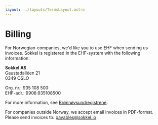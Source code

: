 ```yaml
---
layout: ../layouts/TermsLayout.astro
---
```


# Billing

For Norwegian-companies, we'd like you to use EHF when sending us invoices. Sokkel is registered in the
EHF-system with the following information:

**Sokkel AS**<br />
Gaustadalléen 21<br />
0349 OSLO

Org. nr.: 935 108 500<br />
EHF-adr.: 9908:935108500<br />

For more information, see <a href="https://virksomhet.brreg.no/nb/oppslag/enheter/935108500" target="_blank" rel="noopener noreferrer">Brønnøysundregistrene</a>.<br />

For companies outside Norway, we accept email invoices in PDF-format. Please send
invoices to: payables@sokkel.io
